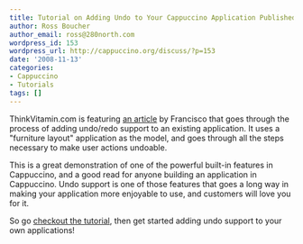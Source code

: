 ```yaml
---
title: Tutorial on Adding Undo to Your Cappuccino Application Published on ThinkVitamin
author: Ross Boucher
author_email: ross@280north.com
wordpress_id: 153
wordpress_url: http://cappuccino.org/discuss/?p=153
date: '2008-11-13'
categories:
- Cappuccino
- Tutorials
tags: []
---
```



ThinkVitamin.com is featuring [an article](http://www.thinkvitamin.com/features/ajax/add-undo-and-redo-to-your-web-application-with-cappuccino) by Francisco that goes through the process of adding undo/redo support to an existing application. It uses a "furniture layout" application as the model, and goes through all the steps necessary to make user actions undoable.

This is a great demonstration of one of the powerful built-in features in Cappuccino, and a good read for anyone building an application in Cappuccino. Undo support is one of those features that goes a long way in making your application more enjoyable to use, and customers will love you for it.

So go [checkout the tutorial](http://www.thinkvitamin.com/features/ajax/add-undo-and-redo-to-your-web-application-with-cappuccino), then get started adding undo support to your own applications!



